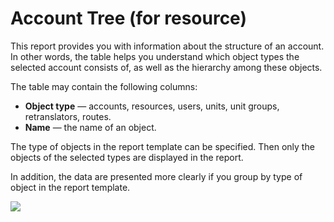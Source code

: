 # Account Tree \(for resource\)

This report provides you with information about the structure of an account. In other words, the table helps you understand which object types the selected account consists of, as well as the hierarchy among these objects.

The table may contain the following columns:

* **Object type** — accounts, resources, users, units, unit groups, retranslators, routes.
* **Name** — the name of an object.

The type of objects in the report template can be specified. Then only the objects of the selected types are displayed in the report.

In addition, the data are presented more clearly if you group by type of object in the report template.

![](https://docs.wialon.com/en/hosting/_media/tables/acc_hierarchy.png)

